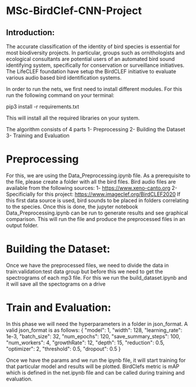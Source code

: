 # MSc-BirdClef-CNN-Project

## Introduction:
The accurate classification of the identity  of bird species is essential for most biodiversity projects.
In particular, groups such as ornithologists and ecological consultants are potential users of an automated bird sound identifying system, specifically for conservation or surveillance initiatives. The LifeCLEF foundation have setup the BirdCLEF initiative to evaluate various audio based bird identification systems.

In order to run the nets, we first need to install different modules. For this run the following command on your terminal:

pip3 install -r requirements.txt

This will install all the required libraries on your system. 

The algorithm consists of 4 parts
1- Preprocessing
2- Building the Dataset
3- Training and Evaluation

# Preprocessing
For this, we are using the Data_Preprocessing.ipynb file. As a prerequisite to the file, please create a folder with all the bird files.
Bird audio files are available from the following sources:
1- https://www.xeno-canto.org
2-Specificially for this project: https://www.imageclef.org/BirdCLEF2020
If this first data source is used, bird sounds to be placed in folders correlating to the species.
Once this is done,  the jupyter notebook Data_Preprocessing.ipynb can be run to generate results and see graphical comparison.
This will run the file and produce the preprocessed files in an output folder.

# Building the Dataset:
Once we have the preprocessed files, we need to divide the data in train:validation:test data group but before this we need to get the spectrograms of each mp3 file. For this we run the build_dataset.ipynb and it will save all the spectograms on a drive

# Train and Evaluation:
In this phase we will need the hyperparameters in a folder in json_format.
A valid json_format is as follows:
{
    "model": 1,
    "width": 128,
    "learning_rate": 1e-3,
    "batch_size": 32,
    "num_epochs": 120,
    "save_summary_steps": 100,
    "num_workers": 4,
    "growthRate": 12, 
    "depth": 15, 
    "reduction": 0.5,
    "optimizer": 2,
    "threshold": 0.5,
    "dropout": 0.5
}

Once we have the params and we run the ipynb file, it will start training for that particular model and results will be plotted.
BirdClefs metric is mAP which is defined in the net.ipynb file and can be called during training and evaluation.


